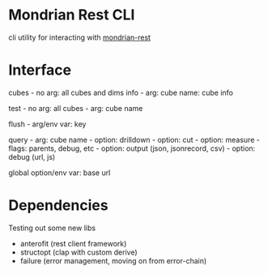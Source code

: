 # Mondrian Rest CLI

cli utility for interacting with [mondrian-rest](https://github.com/jazzido/mondrian-rest)

# Interface

cubes
    - no arg: all cubes and dims info
    - arg: cube name: cube info

test
    - no arg: all cubes
    - arg: cube name

flush
    - arg/env var: key

query
    - arg: cube name
    - option: drilldown
    - option: cut
    - option: measure
    - flags: parents, debug, etc
    - option: output (json, jsonrecord, csv)
    - option: debug (url, js)


global option/env var: base url

# Dependencies
Testing out some new libs

- anterofit (rest client framework)
- structopt (clap with custom derive)
- failure (error management, moving on from error-chain)
